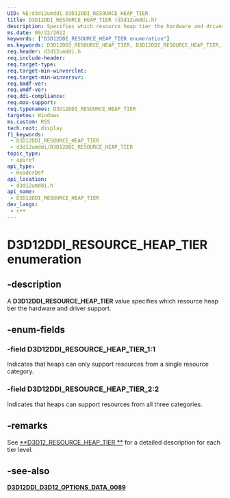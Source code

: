 ```yaml
---
UID: NE:d3d12umddi.D3D12DDI_RESOURCE_HEAP_TIER
title: D3D12DDI_RESOURCE_HEAP_TIER (d3d12umddi.h)
description: Specifies which resource heap tier the hardware and driver support.
ms.date: 09/22/2022
keywords: ["D3D12DDI_RESOURCE_HEAP_TIER enumeration"]
ms.keywords: D3D12DDI_RESOURCE_HEAP_TIER, D3D12DDI_RESOURCE_HEAP_TIER,
req.header: d3d12umddi.h
req.include-header: 
req.target-type: 
req.target-min-winverclnt: 
req.target-min-winversvr: 
req.kmdf-ver: 
req.umdf-ver: 
req.ddi-compliance: 
req.max-support: 
req.typenames: D3D12DDI_RESOURCE_HEAP_TIER
targetos: Windows
ms.custom: RS5
tech.root: display
f1_keywords:
 - D3D12DDI_RESOURCE_HEAP_TIER
 - d3d12umddi/D3D12DDI_RESOURCE_HEAP_TIER
topic_type:
 - apiref
api_type:
 - HeaderDef
api_location:
 - d3d12umddi.h
api_name:
 - D3D12DDI_RESOURCE_HEAP_TIER
dev_langs:
 - c++
---
```


# D3D12DDI_RESOURCE_HEAP_TIER enumeration

## -description

A **D3D12DDI_RESOURCE_HEAP_TIER** value specifies which resource heap tier the hardware and driver support.

## -enum-fields

### -field D3D12DDI_RESOURCE_HEAP_TIER_1:1

Indicates that heaps can only support resources from a single resource category.

### -field D3D12DDI_RESOURCE_HEAP_TIER_2:2

Indicates that heaps can support resources from all three categories.

## -remarks

See [**D3D12_RESOURCE_HEAP_TIER **](/windows/win32/api/d3d12/ne-d3d12-d3d12_resource_heap_tier) for a detailed description for each tier level.

## -see-also

[**D3D12DDI_D3D12_OPTIONS_DATA_0089**](ns-d3d12umddi-d3d12ddi_d3d12_options_data_0089.md)
